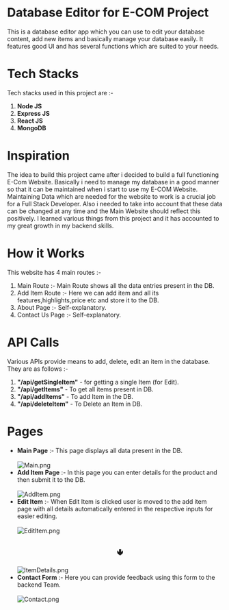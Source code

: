 # Database Editor for E-COM Project
This is a database editor app which you can use to edit your database content, add new items and basically manage your database easily. It features good UI and has several functions which are suited to your needs. 

# Tech Stacks
Tech stacks used in this project are :-
<ol>
  <li><strong>Node JS</strong></li>
  <li><strong>Express JS</strong></li>
  <li><strong>React JS</strong></li>
  <li><strong>MongoDB</strong></li>
</ol>

# Inspiration
The idea to build this project came after i decided to build a full functioning E-Com Website. Basically i need to manage my database in a good manner so that it can be maintained when i start to use my E-COM Website. Maintaining Data which are needed for the website to work is a crucial job for a Full Stack Developer. Also i needed to take into account that these data can be changed at any time and the Main Website should reflect this positively. I learned various things from this project and it has accounted to my great growth in my backend skills. 

# How it Works
This website has 4 main routes :-
1. Main Route :- Main Route shows all the data entries present in the DB.
2. Add Item Route :- Here we can add item and all its features,highlights,price etc and store it to the DB.
3. About Page :- Self-explanatory.
4. Contact Us Page :- Self-explanatory.

# API Calls
Various APIs provide means to add, delete, edit an item in the database. They are as follows :-
<ol>
  <li><strong>"/api/getSingleItem"</strong> - for getting a single Item (for Edit).</li>
  <li><strong>"/api/getItems"</strong> - To get all items present in DB.</li>
  <li><strong>"/api/addItems"</strong> - To add Item in the DB.</li>
  <li><strong>"/api/deleteItem"</strong> - To Delete an Item in DB.</li> 
</ol>

# Pages
<ul>
        <li><strong>Main Page</strong>  :- This page displays all data present in the DB. <br/><br/>
            <img src="https://i.imgur.com/r4HOJXL.png" alt="Main.png">
        </li>
        <li><strong>Add Item Page</strong>  :- In this page you can enter details for the product and then submit it to the DB. <br/><br/>
        <img src="https://i.imgur.com/pzECSTK.png" alt="AddItem.png">
        </li>  
        <li><strong>Edit Item</strong>  :- When Edit Item is clicked user is moved to the add item page with all details automatically entered in the respective inputs for easier editing. <br/><br/>
            <img src="https://i.imgur.com/5Xmw8ZA.png" alt="EditItem.png">
            <h1 style="font-size:20px ;" align="center">🢃</h1>
            <img src="https://i.imgur.com/qXE9ji2.png" alt="ItemDetails.png">
        </li>
        <li><strong>Contact Form</strong>  :- Here you can provide feedback using this form to the backend Team. <br/><br/>
            <img src="https://i.imgur.com/158yYiW.png" alt="Contact.png">
        </li>
        
</ul>



